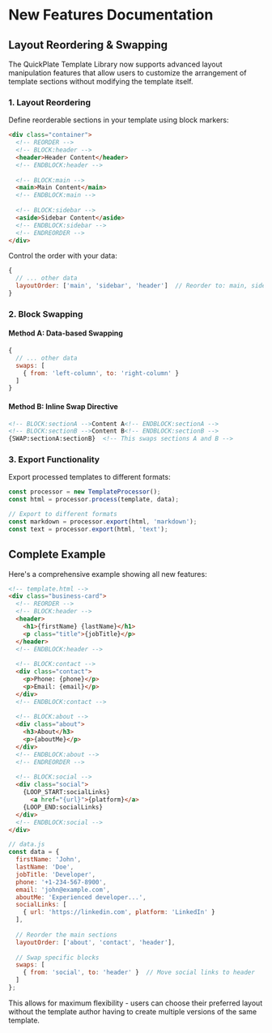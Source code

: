 # New Features Documentation

## Layout Reordering & Swapping

The QuickPlate Template Library now supports advanced layout manipulation features that allow users to customize the arrangement of template sections without modifying the template itself.

### 1. Layout Reordering

Define reorderable sections in your template using block markers:

```html
<div class="container">
  <!-- REORDER -->
  <!-- BLOCK:header -->
  <header>Header Content</header>
  <!-- ENDBLOCK:header -->
  
  <!-- BLOCK:main -->
  <main>Main Content</main>
  <!-- ENDBLOCK:main -->
  
  <!-- BLOCK:sidebar -->
  <aside>Sidebar Content</aside>
  <!-- ENDBLOCK:sidebar -->
  <!-- ENDREORDER -->
</div>
```

Control the order with your data:
```javascript
{
  // ... other data
  layoutOrder: ['main', 'sidebar', 'header']  // Reorder to: main, sidebar, header
}
```

### 2. Block Swapping

#### Method A: Data-based Swapping
```javascript
{
  // ... other data
  swaps: [
    { from: 'left-column', to: 'right-column' }
  ]
}
```

#### Method B: Inline Swap Directive
```html
<!-- BLOCK:sectionA -->Content A<!-- ENDBLOCK:sectionA -->
<!-- BLOCK:sectionB -->Content B<!-- ENDBLOCK:sectionB -->
{SWAP:sectionA:sectionB}  <!-- This swaps sections A and B -->
```

### 3. Export Functionality

Export processed templates to different formats:

```typescript
const processor = new TemplateProcessor();
const html = processor.process(template, data);

// Export to different formats
const markdown = processor.export(html, 'markdown');
const text = processor.export(html, 'text');
```

## Complete Example

Here's a comprehensive example showing all new features:

```html
<!-- template.html -->
<div class="business-card">
  <!-- REORDER -->
  <!-- BLOCK:header -->
  <header>
    <h1>{firstName} {lastName}</h1>
    <p class="title">{jobTitle}</p>
  </header>
  <!-- ENDBLOCK:header -->
  
  <!-- BLOCK:contact -->
  <div class="contact">
    <p>Phone: {phone}</p>
    <p>Email: {email}</p>
  </div>
  <!-- ENDBLOCK:contact -->
  
  <!-- BLOCK:about -->
  <div class="about">
    <h3>About</h3>
    <p>{aboutMe}</p>
  </div>
  <!-- ENDBLOCK:about -->
  <!-- ENDREORDER -->
  
  <!-- BLOCK:social -->
  <div class="social">
    {LOOP_START:socialLinks}
      <a href="{url}">{platform}</a>
    {LOOP_END:socialLinks}
  </div>
  <!-- ENDBLOCK:social -->
</div>
```

```javascript
// data.js
const data = {
  firstName: 'John',
  lastName: 'Doe',
  jobTitle: 'Developer',
  phone: '+1-234-567-8900',
  email: 'john@example.com',
  aboutMe: 'Experienced developer...',
  socialLinks: [
    { url: 'https://linkedin.com', platform: 'LinkedIn' }
  ],
  
  // Reorder the main sections
  layoutOrder: ['about', 'contact', 'header'],
  
  // Swap specific blocks
  swaps: [
    { from: 'social', to: 'header' }  // Move social links to header
  ]
};
```

This allows for maximum flexibility - users can choose their preferred layout without the template author having to create multiple versions of the same template.